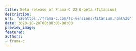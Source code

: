 ```yaml
---
title: Beta release of Frama-C 22.0-beta (Titanium)
description:
url: '%20https://frama-c.com/fc-versions/titanium.html%20'
date: 2020-10-28T00:00:00-00:00
preview_image:
featured:
authors:
- frama-c
---
```



